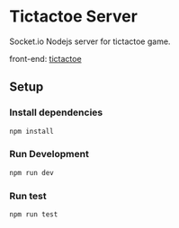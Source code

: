 # Tictactoe Server

Socket.io Nodejs server for tictactoe game.

front-end: [tictactoe](https://github.com/nhat-tien/tictactoe)

## Setup

### Install dependencies

```bash
npm install
```

### Run Development

```bash
npm run dev
```

### Run test

```bash
npm run test
```
